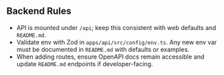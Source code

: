 ## Backend Rules

- API is mounted under `/api`; keep this consistent with web defaults and `README.md`.
- Validate env with Zod in `apps/api/src/config/env.ts`. Any new env var must be documented in `README.md` with defaults or examples.
- When adding routes, ensure OpenAPI docs remain accessible and update `README.md` endpoints if developer-facing.
